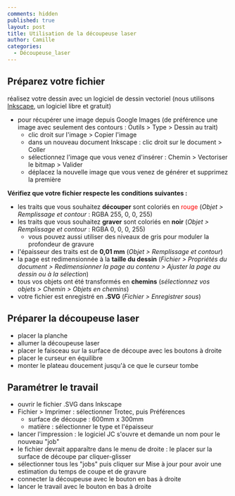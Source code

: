 ```yaml
---
comments: hidden
published: true
layout: post
title: Utilisation de la découpeuse laser
author: Camille
categories:
  - Découpeuse_laser
---
```

## Préparez votre fichier

réalisez votre dessin avec un logiciel de dessin vectoriel (nous utilisons [Inkscape](https://inkscape.org/fr/), un logiciel libre et gratuit)

* pour récupérer une image depuis Google Images (de préférence une image avec seulement des contours : Outils > Type > Dessin au trait)
    * clic droit sur l'image > Copier l'image
    * dans un nouveau document Inkscape : clic droit sur le document > Coller
    * sélectionnez l'image que vous venez d'insérer : Chemin > Vectoriser le bitmap > Valider
    * déplacez la nouvelle image que vous venez de générer et supprimez la première

**Vérifiez que votre fichier respecte les conditions suivantes :**

* les traits que vous souhaitez **découper** sont coloriés en <span style="color: red;">rouge</span> (*Objet > Remplissage et contour* : RGBA 255, 0, 0, 255)
* les traits que vous souhaitez **graver** sont coloriés en **noir** (*Objet > Remplissage et contour* : RGBA 0, 0, 0, 255)
	* vous pouvez aussi utiliser des niveaux de gris pour moduler la profondeur de gravure
* l'épaisseur des traits est de **0,01 mm** (*Objet > Remplissage et contour*)
* la page est redimensionnée à la **taille du dessin** (*Fichier > Propriétés du document > Redimensionner la page au contenu > Ajuster la page au dessin ou à la sélection*)
* tous vos objets ont été transformés en **chemins** (*sélectionnez vos objets > Chemin > Objets en chemins*)
* votre fichier est enregistré en **.SVG** (*Fichier > Enregistrer sous*)

## Préparer la découpeuse laser

* placer la planche
* allumer la découpeuse laser
* placer le faisceau sur la surface de découpe avec les boutons à droite
* placer le curseur en équilibre
* monter le plateau doucement jusqu'à ce que le curseur tombe

## Paramétrer le travail

* ouvrir le fichier .SVG dans Inkscape
* Fichier > Imprimer : sélectionner Trotec, puis Préférences
	* surface de découpe : 600mm x 300mm
    * matière : sélectionner le type et l'épaisseur
* lancer l'impression : le logiciel JC s'ouvre et demande un nom pour le nouveau "job"
* le fichier devrait apparaître dans le menu de droite : le placer sur la surface de découpe par cliquer-glisser
* sélectionner tous les "jobs" puis cliquer sur Mise à jour pour avoir une estimation du temps de coupe et de gravure
* connecter la découpeuse avec le bouton en bas à droite
* lancer le travail avec le bouton en bas à droite
